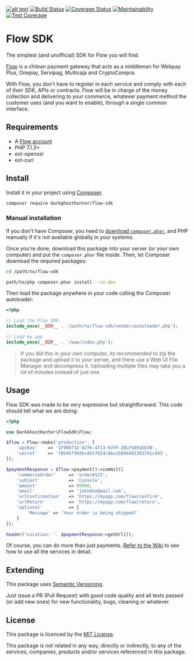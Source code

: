 [![alt text](https://www.flow.cl/images/header/logo-flow.svg)](https://www.flow.cl)
[![Build Status](https://travis-ci.com/DarkGhostHunter/FlowSdk.svg?branch=master)](https://travis-ci.com/DarkGhostHunter/FlowSdk) [![Coverage Status](https://coveralls.io/repos/github/DarkGhostHunter/FlowSdk/badge.svg?branch=master)](https://coveralls.io/github/DarkGhostHunter/FlowSdk?branch=master) [![Maintainability](https://api.codeclimate.com/v1/badges/0138e0686180120e68c5/maintainability)](https://codeclimate.com/github/DarkGhostHunter/FlowSdk/maintainability) [![Test Coverage](https://api.codeclimate.com/v1/badges/0138e0686180120e68c5/test_coverage)](https://codeclimate.com/github/DarkGhostHunter/FlowSdk/test_coverage)

# Flow SDK 

The simplest (and unofficial) SDK for Flow you will find.

[Flow](https://www.flow.cl) is a chilean payment gateway that acts as a middleman for Webpay Plus, Onepay, Servipag, Multicaja and CryptoCompra.

With Flow, you don't have to register in each service and comply with each of their SDK, APIs or contracts. Flow will be in charge of the money collection and delivering to your commerce, whatever payment method the customer uses (and you want to enable), through a single common interface.

## Requirements

* A [Flow account](https://www.flow.cl/app/web/register.php)
* PHP 7.1.3+
* ext-openssl
* ext-curl

## Install

Install it in your project using [Composer](https://getcomposer.org).

```bash
composer require darkghosthunter/flow-sdk
```

### Manual installation

If you don't have Composer, you need to [download `composer.phar`](https://getcomposer.org/composer.phar), and PHP manually if it's not available globally in your systems.

Once you're done, download this package into your server (or your own computer) and put the `composer.phar` file inside. Then, let Composer download the required packages:

```bash
cd /path/to/flow-sdk

path/to/php composer.phar install --no-dev
```

Then load the package anywhere in your code calling the Composer autoloader:

```php
<?php

// Load the Flow SDK.
include_once(__DIR__ . '/path/to/flow-sdk/vendor/autoloader.php');

// Load my app
include_once(__DIR__ . '/www/index.php');
```

> If you did this in your own computer, its recommended to zip the package and upload it to your server, and there use a Web UI File Manager and decompress it. Uploading multiple files may take you a lot of minutes instead of just one.

## Usage

Flow SDK was made to be very expressive but straightforward. This code should tell what we are doing:

```php
<?php

use DarkGhostHunter\FlowSdk\Flow;

$flow = Flow::make('production', [
    'apiKey'    => '1F90971E-8276-4713-97FF-2BLF5091EE3B',
    'secret'    => 'f8b45f9b8bcdb5702dc86a1b894492303741c405',
]);

$paymentResponse = $flow->payment()->commit([
    'commerceOrder'     => 'order#123',
    'subject'           => 'Console',
    'amount'            => 99990,
    'email'             => 'johndoe@mail.com',
    'urlConfirmation'   => 'https://myapp.com/flow/confirm',
    'urlReturn'         => 'https://myapp.com/flow/return',
    'optional'          => [
        'Message' => 'Your order is being shipped!'
    ]
]);

header('Location: '. $paymentResponse->getUrl());
```

Of course, you can do more than just payments. [Refer to the Wiki](https://github.com/DarkGhostHunter/FlowSdk/wiki) to see how to use all the services in detail.

## Extending

This package uses [Semantic Versioning](https://semver.org/).

Just issue a PR (Pull Request) with good code quality and all tests passed (or add new ones) for new functionality, bugs, cleaning or whatever.

## License

This package is licenced by the [MIT License](LICENSE).

This package is not related in any way, directly or indirectly, to any of the services, companies, products and/or services referenced in this package.